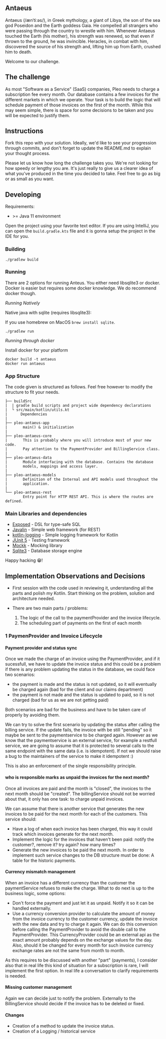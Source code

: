 ## Antaeus

Antaeus (/ænˈtiːəs/), in Greek mythology, a giant of Libya, the son of the sea god Poseidon and the Earth goddess Gaia. He compelled all strangers who were passing through the country to wrestle with him. Whenever Antaeus touched the Earth (his mother), his strength was renewed, so that even if thrown to the ground, he was invincible. Heracles, in combat with him, discovered the source of his strength and, lifting him up from Earth, crushed him to death.

Welcome to our challenge.

## The challenge

As most "Software as a Service" (SaaS) companies, Pleo needs to charge a subscription fee every month. Our database contains a few invoices for the different markets in which we operate. Your task is to build the logic that will schedule payment of those invoices on the first of the month. While this may seem simple, there is space for some decisions to be taken and you will be expected to justify them.

## Instructions

Fork this repo with your solution. Ideally, we'd like to see your progression through commits, and don't forget to update the README.md to explain your thought process.

Please let us know how long the challenge takes you. We're not looking for how speedy or lengthy you are. It's just really to give us a clearer idea of what you've produced in the time you decided to take. Feel free to go as big or as small as you want.

## Developing

Requirements:
- \>= Java 11 environment

Open the project using your favorite text editor. If you are using IntelliJ, you can open the `build.gradle.kts` file and it is gonna setup the project in the IDE for you.

### Building

```
./gradlew build
```

### Running

There are 2 options for running Anteus. You either need libsqlite3 or docker. Docker is easier but requires some docker knowledge. We do recommend docker though.

*Running Natively*

Native java with sqlite (requires libsqlite3):

If you use homebrew on MacOS `brew install sqlite`.

```
./gradlew run
```

*Running through docker*

Install docker for your platform

```
docker build -t antaeus
docker run antaeus
```

### App Structure
The code given is structured as follows. Feel free however to modify the structure to fit your needs.
```
├── buildSrc
|  | gradle build scripts and project wide dependency declarations
|  └ src/main/kotlin/utils.kt 
|      Dependencies
|
├── pleo-antaeus-app
|       main() & initialization
|
├── pleo-antaeus-core
|       This is probably where you will introduce most of your new code.
|       Pay attention to the PaymentProvider and BillingService class.
|
├── pleo-antaeus-data
|       Module interfacing with the database. Contains the database 
|       models, mappings and access layer.
|
├── pleo-antaeus-models
|       Definition of the Internal and API models used throughout the
|       application.
|
└── pleo-antaeus-rest
        Entry point for HTTP REST API. This is where the routes are defined.
```

### Main Libraries and dependencies
* [Exposed](https://github.com/JetBrains/Exposed) - DSL for type-safe SQL
* [Javalin](https://javalin.io/) - Simple web framework (for REST)
* [kotlin-logging](https://github.com/MicroUtils/kotlin-logging) - Simple logging framework for Kotlin
* [JUnit 5](https://junit.org/junit5/) - Testing framework
* [Mockk](https://mockk.io/) - Mocking library
* [Sqlite3](https://sqlite.org/index.html) - Database storage engine

Happy hacking 😁!


## Implementation Observations and Decisions

- First session with the code used in reviewing it, understanding all the parts and polish my Kotlin. Start thinking on 
the problem, solution and architecture needed. 

- There are two main parts / problems: 
  1) The logic of the call to the paymentProvider and the invoice lifecycle.
  2) The scheduling part of payments on the first of each month
 
### 1 PaymenProvider and Invoice Lifecycle
#### Payment provider and status sync

Once we made the charge of an invoice using the PaymentProvider, and if it sucessfull, we have to update the invoice
status and this could be a problem if there is any problem updating the status in the database, we could face two 
scenarios:
 
 - the payment is made and the status is not updated, so it will eventually be charged again (bad for the client and 
our claims department) 
 - the payment is not made and the status is updated to paid, so it is not charged (bad for us as we are not getting paid)

Both scenarios are bad for the business and have to be taken care of properly by avoiding them. 

We can try to solve the first scenario by updating the status after calling the billing service. If the update fails, the
invoice with be still "pending" so it maybe be sent to the paymentservice to be charged again.
However as we know that the paymentservice is an external service, for example a restfull service, we are going to 
assume that it is protected to several calls to the same endpoint with the same data (i.e. is idempotent).
If not we should raise a bug to the maintainers of the service to make it idempotent :)

This is also an enforcement of the single responsibility principle.

#### who is responsible marks as unpaid the invoices for the next month?

Once all invoices are paid and the month is "closed", the invoices to the next month should be "created". 
The billingService should not be worried about that, it only has one task: to charge unpaid invoices.

We can assume that there is another service that generates the new invoices to be paid for the next month for each of the
customers.
This service should:
- Have a log of when each invoice has been charged, this way it could track which invoices generate for the next month.
- Implement the logic for the invoices that haven't been paid: notify the customer?, remove it? try again? how many times?
- Generate the new invoices to be paid the next month.
In order to implement such service changes to the DB structure must be done: A table for the historic payments.

#### Currency mismatch management

When an invoice has a different currency than the customer the paymentService refuses to make the charge.
What to do next is up to the business logic, some options:
- Don't force the payment and just let it as unpaid. Notify it so it can be handled externally.
- Use a currency conversion provider to calculate the amount of money from the invoice currency to the customer currency,
update the invoice with the new data and try to charge it again. We can do this conversion before calling the PaymentProvider
to avoid the double call to the PaymentProvider. This CurrencyProvider could be an external api as the exact amount 
probably depends on the exchange values for the day. Also, should it be changed for every month for such invoice
currency exchange rates are not the same from month to month.

As this requires to be discussed with another "part" (payments), I consider also that in real life this kind of situation
for a subscription is rare, I will implement the first option. In real life a conversation to clarify requirements 
is needed.

#### Missing customer management

Again we can decide just to notify the problem. Externally to the BillingService should decide if the invoice has to be
deleted or fixed.

#### Changes
- Creation of a method to update the invoice status.
- Creation of a Logging / historical service